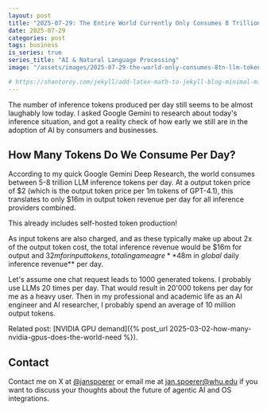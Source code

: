 ```yaml
---
layout: post
title: "2025-07-29: The Entire World Currently Only Consumes 8 Trillion Daily LLM Inference Tokens"
date: 2025-07-29
categories: post
tags: business
is_series: true
series_title: "AI & Natural Language Processing"
image: "/assets/images/2025-07-29-the-world-only-consumes-8tn-llm-tokens-daily.png"

# https://shantoroy.com/jekyll/add-latex-math-to-jekyll-blog-minimal-mistakes/
---
```

<script type="text/javascript" async
    src="https://cdnjs.cloudflare.com/ajax/libs/mathjax/2.7.6/MathJax.js?config=TeX-MML-AM_CHTML">
</script>

<script type="text/x-mathjax-config">
    MathJax.Hub.Config({
        extensions: ["tex2jax.js"],
        jax: ["input/TeX", "output/HTML-CSS"],
        tex2jax: {
        inlineMath: [ ['$','$'], ["\\(","\\)"] ],
        displayMath: [ ['$$','$$'], ["\\[","\\]"] ],
        processEscapes: true
        },
        "HTML-CSS": { availableFonts: ["TeX"] }
    });
</script>


The number of inference tokens produced per day still seems to be almost laughably low today. I asked Google Gemini to research about today's inference situation, and got a reality check of how early we still are in the adoption of AI by consumers and businesses.

## How Many Tokens Do We Consume Per Day?

According to my quick Google Gemini Deep Research, the world consumes between 5-8 trillion LLM inference tokens per day. At a output token price of $2 (which is the output token price per 1m tokens of GPT-4.1), this translates to only $16m in output token revenue per day for all inference providers combined.

This already includes self-hosted token production!

As input tokens are also charged, and as these typically make up about 2x of the output token cost, the total inference revenue would be $16m for output and $32m for input tokens, totaling a meagre **$48m in *global* daily inference revenue** per day.




Let's assume one chat request leads to 1000 generated tokens. I probably use LLMs 20 times per day. That would result in 20'000 tokens per day for me as a heavy user. Then in my professional and academic life as an AI engineer and AI researcher, I probably spend an average of 10 million output tokens.

Related post: [NVIDIA GPU demand]({% post_url 2025-03-02-how-many-nvidia-gpus-does-the-world-need %}).

## Contact

Contact me on X at [@janspoerer](https://x.com/JanSpoerer) or email me at jan.spoerer@whu.edu if you want to discuss your thoughts about the future of agentic AI and OS integrations.

